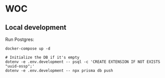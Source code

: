 # WOC

## Local development

Run Postgres:

```
docker-compose up -d

# Initialize the DB if it's empty
dotenv -e .env.development -- psql -c 'CREATE EXTENSION IF NOT EXISTS "uuid-ossp";'
dotenv -e .env.development -- npx prisma db push
```
